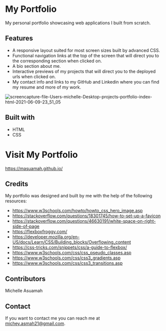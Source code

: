 # My Portfolio
My personal portfolio showcasing web applications I built from scratch.

## Features
* A responsive layout suited for most screen sizes built by advanced CSS.
* Functional navigation links at the top of the screen that will direct you to the corresponding section when clicked on.
* A bio section about me.
* Interactive previews of my projects that will direct you to the deployed urls when clicked on.
* My contact info and links to my GitHub and Linkedin where you can find my resume and more of my work.


![screencapture-file-Users-michelle-Desktop-projects-portfolio-index-html-2021-06-09-23_51_05](https://user-images.githubusercontent.com/77217156/121462029-ee3cf780-c97d-11eb-9ec7-8571f64d5b55.png)


## Built with 
* HTML
* CSS

# Visit My Portfolio
https://masuamah.github.io/

## Credits
My portfolio was designed and built by me with the help of the following resources:
* https://www.w3schools.com/howto/howto_css_hero_image.asp
* https://stackoverflow.com/questions/18301745/how-to-set-up-a-favicon
* https://stackoverflow.com/questions/46630191/white-space-on-right-side-of-page
* https://flexboxfroggy.com/
* https://developer.mozilla.org/en-US/docs/Learn/CSS/Building_blocks/Overflowing_content
* https://css-tricks.com/snippets/css/a-guide-to-flexbox/
* https://www.w3schools.com/css/css_pseudo_classes.asp
* https://www.w3schools.com/css/css3_gradients.asp
* https://www.w3schools.com/css/css3_transitions.asp

## Contributors
Michelle Asuamah

## Contact
If you want to contact me you can reach me at michey.asmah21@gmail.com.
